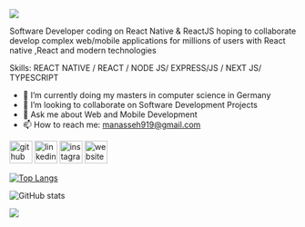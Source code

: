 ![](https://media4.giphy.com/media/qgQUggAC3Pfv687qPC/200.webp?cid=ecf05e47yvkljx8hzfluqcqqu2k0gf0pbiy0o9ao1uim1vcq&ep=v1_gifs_search&rid=200.webp&ct=g)

 Software Developer coding on React Native & ReactJS hoping to collaborate develop complex web/mobile applications for millions of users with React native ,React and modern technologies

Skills: REACT NATIVE / REACT / NODE JS/ EXPRESS/JS / NEXT JS/ TYPESCRIPT

- 🔭 I’m currently doing my masters in computer science in Germany
- 👯 I’m looking to collaborate on Software Development Projects 
- 💬 Ask me about Web and Mobile Development 
- 📫 How to reach me: manasseh919@gmail.com 


[<img src='https://cdn.jsdelivr.net/npm/simple-icons@3.0.1/icons/github.svg' alt='github' height='40'>](https://github.com/Manasseh919)  [<img src='https://cdn.jsdelivr.net/npm/simple-icons@3.0.1/icons/linkedin.svg' alt='linkedin' height='40'>](https://www.linkedin.com/in/https://www.linkedin.com/in/manasseh-ameyow-6a3298203//)  [<img src='https://cdn.jsdelivr.net/npm/simple-icons@3.0.1/icons/instagram.svg' alt='instagram' height='40'>](https://www.instagram.com/manasseh.20/)  [<img src='https://cdn.jsdelivr.net/npm/simple-icons@3.0.1/icons/icloud.svg' alt='website' height='40'>](https://manasseh.netlify.app/)  

[![Top Langs](https://github-readme-stats.vercel.app/api/top-langs/?username=Manasseh919)](https://github.com/anuraghazra/github-readme-stats)

![GitHub stats](https://github-readme-stats.vercel.app/api?username=Manasseh919&show_icons=true&count_private=true)  


[![](https://visitcount.itsvg.in/api?id=Manasseh919&label=Profile%20Views&color=0&icon=0&pretty=false)](https://visitcount.itsvg.in)




 
